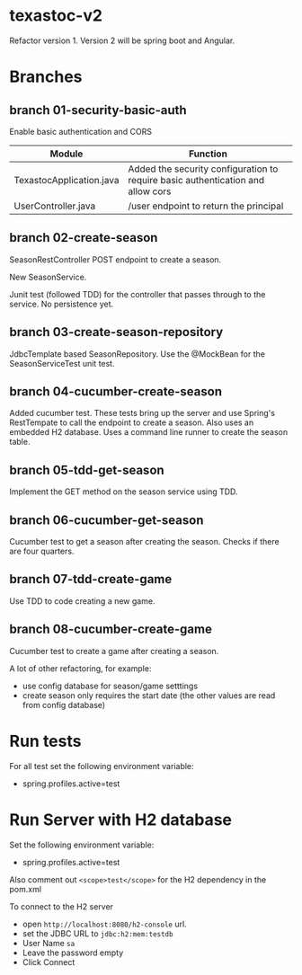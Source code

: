 # texastoc-v2
Refactor version 1. Version 2 will be spring boot and Angular.

# Branches

## branch 01-security-basic-auth
Enable basic authentication and CORS 

Module | Function
------------ | -------------
TexastocApplication.java | Added the security configuration to require basic authentication and allow cors
UserController.java | /user endpoint to return the principal

## branch 02-create-season

SeasonRestController POST endpoint to create a season. 

New SeasonService.

Junit test (followed TDD) for the controller that passes through to the service. No persistence yet.

## branch 03-create-season-repository

JdbcTemplate based SeasonRepository. Use the @MockBean for the SeasonServiceTest unit test.

## branch 04-cucumber-create-season
Added cucumber test. These tests bring up the server and use Spring's RestTempate to call the endpoint to create a season. Also uses an embedded H2 database. Uses a command line runner to create the season table.

## branch 05-tdd-get-season
Implement the GET method on the season service using TDD.

## branch 06-cucumber-get-season
Cucumber test to get a season after creating the season. Checks if there are four quarters.

## branch 07-tdd-create-game
Use TDD to code creating a new game.

## branch 08-cucumber-create-game
Cucumber test to create a game after creating a season. 


A lot of other refactoring, for example:
* use config database for season/game setttings
* create season only requires the start date (the other values are read from config database)

# Run tests
For all test set the following environment variable:
* spring.profiles.active=test

# Run Server with H2 database
Set the following environment variable:
* spring.profiles.active=test

Also comment out 
`<scope>test</scope>`
for the H2 dependency in the pom.xml

To connect to the H2 server 
* open `http://localhost:8080/h2-console` url. 
* set the JDBC URL to `jdbc:h2:mem:testdb`
* User Name `sa`
* Leave the password empty
* Click Connect
